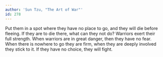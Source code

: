 ```yaml
---
author: 'Sun Tzu, "The Art of War"'
id: 278
---
```


Put them in a spot where they have no place to go, and they will die before fleeing. If they are to die there, what can they not do? Warriors exert their full strength. When warriors are in great danger, then they have no fear. When there is nowhere to go they are firm, when they are deeply involved they stick to it. If they have no choice, they will fight.
